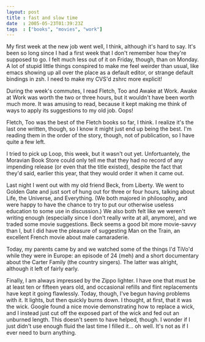 ```yaml
---
layout: post
title : fast and slow time
date  : 2005-05-23T01:39:23Z
tags  : ["books", "movies", "work"]
---
```

My first week at the new job went well, I think, although it's hard to say. It's been so long since I had a first week that I don't remember how they're supposed to go.  I felt much less out of it on Friday, though, than on Monday. A lot of stupid little things conspired to make me feel weirder than usual, like emacs showing up all over the place as a default editor, or strange default bindings in zsh.  I need to make my CVS'd zshrc more explicit!

During the week's commutes, I read Fletch, Too and Awake at Work.  Awake at Work was worth the two or three hours, but it wouldn't have been worth much more.  It was amusing to read, because it kept making me think of ways to apply its suggestions to my old job.  Oops!

Fletch, Too was the best of the Fletch books so far, I think.  I realize it's the last one written, though, so I know it might just end up being the best. I'm reading them in the order of the story, though, not of publication, so I have quite a few left.

I tried to pick up Loop, this week, but it wasn't out yet.  Unfortuantely, the Moravian Book Store could only tell me that they had no record of any impending release (or even that the title existed), despite the fact that they'd said, earlier this year, that they would order it when it came out.

Last night I went out with my old friend Beck, from Liberty.  We went to Golden Gate and just sort of hung out for three or four hours, talking about Life, the Universe, and Everything.  (We both majored in philosophy, and were happy to have the chance to try to put our otherwise useless education to some use in discussion.)  We also both felt like we weren't writing enough (especially since I don't really write at all, anymore), and we traded some movie suggestions.  Beck seems a good bit more movie-savvy than I, but I did have the pleasure of suggesting Man on the Train, an excellent French movie about male camaraderie.

Today, my parents came by and we watched some of the things I'd TiVo'd while they were in Europe: an episode of 24 (meh) and a short documentary about the Carter Family (the country singers).  The latter was alright, although it left of fairly early.

Finally, I am always impressed by the Zippo lighter.  I have one that must be at least ten or fifteen years old, and occasional refills and flint replacements have kept it going flawlessly.  Today, though, I've begun having problems with it.  It lights, but then quickly burns down.  I thought, at first, that it was the wick.  Google found a nice movie demonstrating how to replace a wick, and I instead just cut off the exposed part of the wick and fed out an unburned length.  This doesn't seem to have helped, though.  I wonder if I just didn't use enough fluid the last time I filled it... oh well. It's not as if I ever need to burn anything.
